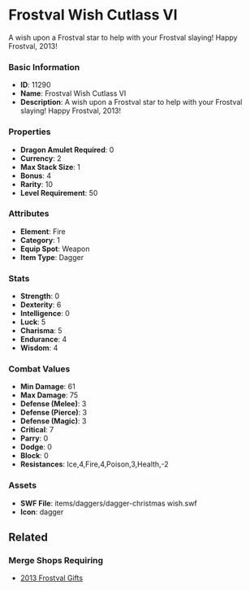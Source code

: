 # Frostval Wish Cutlass VI

A wish upon a Frostval star to help with your Frostval slaying! Happy Frostval, 2013!

### Basic Information

- **ID**: 11290
- **Name**: Frostval Wish Cutlass VI
- **Description**: A wish upon a Frostval star to help with your Frostval slaying! Happy Frostval, 2013!

### Properties

- **Dragon Amulet Required**: 0
- **Currency**: 2
- **Max Stack Size**: 1
- **Bonus**: 4
- **Rarity**: 10
- **Level Requirement**: 50

### Attributes

- **Element**: Fire
- **Category**: 1
- **Equip Spot**: Weapon
- **Item Type**: Dagger

### Stats

- **Strength**: 0
- **Dexterity**: 6
- **Intelligence**: 0
- **Luck**: 5
- **Charisma**: 5
- **Endurance**: 4
- **Wisdom**: 4

### Combat Values

- **Min Damage**: 61
- **Max Damage**: 75
- **Defense (Melee)**: 3
- **Defense (Pierce)**: 3
- **Defense (Magic)**: 3
- **Critical**: 7
- **Parry**: 0
- **Dodge**: 0
- **Block**: 0
- **Resistances**: Ice,4,Fire,4,Poison,3,Health,-2

### Assets

- **SWF File**: items/daggers/dagger-christmas wish.swf
- **Icon**: dagger

## Related

### Merge Shops Requiring

- [2013 Frostval Gifts](../merge-shops/195-2013-frostval-gifts.md)

